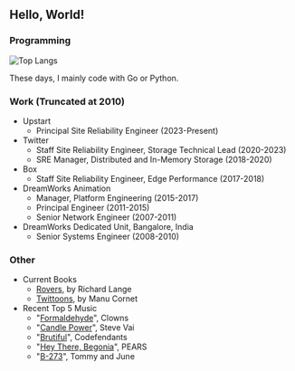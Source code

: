 ## Hello, World!

### Programming

![Top Langs](https://github-readme-stats.vercel.app/api/top-langs/?username=bandarji&theme=dark&layout=compact&hide=Assembly,CSS,Pascal)

These days, I mainly code with Go or Python.

### Work (Truncated at 2010)

- Upstart
  - Principal Site Reliability Engineer (2023-Present)
- Twitter
  - Staff Site Reliability Engineer, Storage Technical Lead (2020-2023)
  - SRE Manager, Distributed and In-Memory Storage (2018-2020)
- Box
  - Staff Site Reliability Engineer, Edge Performance (2017-2018)
- DreamWorks Animation
  - Manager, Platform Engineering (2015-2017)
  - Principal Engineer (2011-2015)
  - Senior Network Engineer (2007-2011)
- DreamWorks Dedicated Unit, Bangalore, India
  - Senior Systems Engineer (2008-2010)

### Other

- Current Books
  - [Rovers](https://a.co/d/7tooFRp), by Richard Lange
  - [Twittoons](https://a.co/d/de4u0vB), by Manu Cornet
- Recent Top 5 Music
  - "[Formaldehyde](https://youtu.be/2rGNm2RwLg8)", Clowns
  - "[Candle Power](https://youtu.be/4fO954zQ3Us)", Steve Vai
  - "[Brutiful](https://youtu.be/OBRekIzyzcA)", Codefendants
  - "[Hey There, Begonia](https://youtu.be/f0QwRqkF-7A)", PEARS
  - "[B-273](https://youtu.be/aFIeSE0TbaQ)", Tommy and June

<!--
**bandarji/bandarji** is a ✨ _special_ ✨ repository because its `README.md` (this file) appears on your GitHub profile.

Here are some ideas to get you started:

- 🔭 I’m currently working on ...
- 🌱 I’m currently learning ...
- 👯 I’m looking to collaborate on ...
- 🤔 I’m looking for help with ...
- 💬 Ask me about ...
- 📫 How to reach me: ...
- 😄 Pronouns: ...
- ⚡ Fun fact: ...
-->
